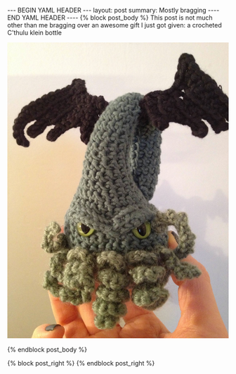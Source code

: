 --- BEGIN YAML HEADER ---
layout: post
summary: Mostly bragging
---- END YAML HEADER ----
{% block post_body %}
This post is not much other than me bragging over an awesome gift I just got given: a crocheted C'thulu klein bottle

![My tentacular friend](../images/cthuhlu_klein.jpg "a C'thlein bottle")

{% endblock post_body %}

{% block post_right %}
{% endblock post_right %}
